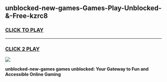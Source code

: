 
## unblocked-new-games-Games-Play-Unblocked-&-Free-kzrc8
<h3>
<a href="https://premium76.site?title=unblocked-new-games&ref=24A">CLICK TO PLAY</a></h3>
<hr>

<h3>
<a href="https://premium76.site?title=unblocked-new-games&ref=24A">CLICK 2 PLAY</a>
  
</h3>

<a href="https://premium76.site?title=unblocked-new-games&ref=24A"><img src="https://clearcache.store/games.png"></a>


**unblocked-new-games games unblocked: Your Gateway to Fun and Accessible Online Gaming**
